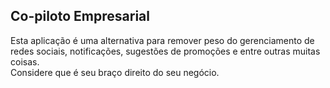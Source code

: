 ## Co-piloto Empresarial

Esta aplicação é uma alternativa para remover peso do gerenciamento de redes sociais, notificações, sugestões de promoções e entre outras muitas coisas.
<br>
Considere que é seu braço direito do seu negócio.
